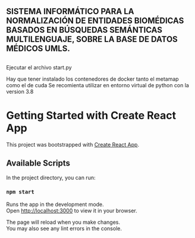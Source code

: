 ## SISTEMA INFORMÁTICO PARA LA NORMALIZACIÓN DE ENTIDADES BIOMÉDICAS BASADOS EN BÚSQUEDAS SEMÁNTICAS MULTILENGUAJE, SOBRE LA BASE DE DATOS MÉDICOS UMLS.

##

Ejecutar el archivo start.py

Hay que tener instalado los contenedores de docker tanto el metamap como el de cuda
Se recomienta utilizar en entorno virtual de python con la version 3.8
# Getting Started with Create React App

This project was bootstrapped with [Create React App](https://github.com/facebook/create-react-app).

## Available Scripts

In the project directory, you can run:

### `npm start`

Runs the app in the development mode.\
Open [http://localhost:3000](http://localhost:3000) to view it in your browser.

The page will reload when you make changes.\
You may also see any lint errors in the console.

